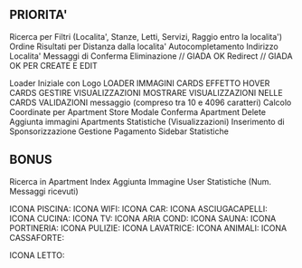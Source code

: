 ## PRIORITA'
Ricerca per Filtri (Localita', Stanze, Letti, Servizi, Raggio entro la localita')
Ordine Risultati per Distanza dalla localita'
Autocompletamento Indirizzo Localita'
Messaggi di Conferma Eliminazione // GIADA OK
Redirect // GIADA OK PER CREATE E EDIT

Loader Iniziale con Logo
LOADER IMMAGINI CARDS
EFFETTO HOVER CARDS
GESTIRE VISUALIZZAZIONI
MOSTRARE VISUALIZZAZIONI NELLE CARDS
VALIDAZIONI messaggio (compreso tra 10 e 4096 caratteri)
Calcolo Coordinate per Apartment Store
Modale Conferma Apartment Delete
Aggiunta immagini Apartments
Statistiche (Visualizzazioni)
Inserimento di Sponsorizzazione
Gestione Pagamento
Sidebar Statistiche

## BONUS
Ricerca in Apartment Index
Aggiunta Immagine User
Statistiche (Num. Messaggi ricevuti)

<!-- ------------------------------------------------ -->

ICONA PISCINA: <font-awesome-icon icon="fa-solid fa-water-ladder" />
ICONA WIFI: <font-awesome-icon icon="fa-solid fa-wifi" />
ICONA CAR: <font-awesome-icon icon="fa-solid fa-car-side" />
ICONA ASCIUGACAPELLI: 
ICONA CUCINA: <font-awesome-icon icon="fa-solid, fa-utensils" />
ICONA TV: <font-awesome-icon icon="fa-solid, fa-tv" />
ICONA ARIA COND: <font-awesome-icon icon="fa-solid fa-snowflake" />
ICONA SAUNA: 
ICONA PORTINERIA: <font-awesome-icon icon="fa-solid fa-user-lock" />
ICONA PULIZIE: <font-awesome-icon icon="fa-solid fa-broom" />
ICONA LAVATRICE: <font-awesome-icon icon="fa-solid fa-soap" />
ICONA ANIMALI: <font-awesome-icon icon="fa-solid fa-paw" />
ICONA CASSAFORTE: <font-awesome-icon icon="fa-solid fa-vault" />

<!--  -->
ICONA LETTO: <i class="fa-solid fa-bed"></i>